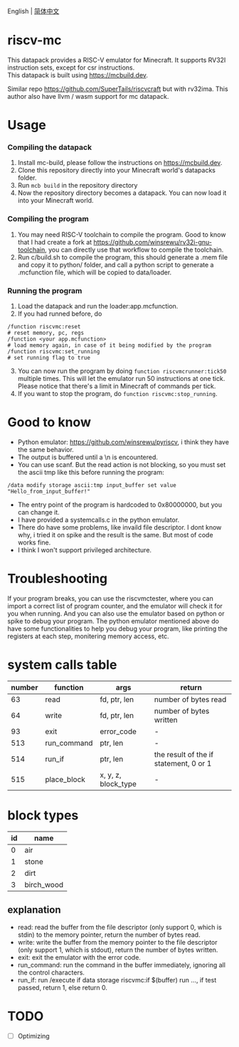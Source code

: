 English | [简体中文](README_zh_CN.md)  

# riscv-mc
This datapack provides a RISC-V emulator for Minecraft.
It supports RV32I instruction sets, except for csr instructions.  
This datapack is built using https://mcbuild.dev.  

Similar repo https://github.com/SuperTails/riscvcraft but with rv32ima. This author also have llvm / wasm support for mc datapack.

# Usage
### Compiling the datapack
1. Install mc-build, please follow the instructions on https://mcbuild.dev.
2. Clone this repository directly into your Minecraft world's datapacks folder.
3. Run ```mcb build``` in the repository directory
4. Now the repository directory becomes a datapack. You can now load it into your Minecraft world.

### Compiling the program
1. You may need RISC-V toolchain to compile the program. Good to know that I had create a fork at https://github.com/winsrewu/rv32i-gnu-toolchain, you can directly use that workflow to compile the toolchain.
2. Run c/build.sh to compile the program, this should generate a .mem file and copy it to python/ folder, and call a python script to generate a .mcfunction file, which will be copied to data/loader.


### Running the program
1. Load the datapack and run the loader:app.mcfunction.
2. If you had runned before, do
```
/function riscvmc:reset
# reset memory, pc, regs
/function <your app.mcfunction>
# load memory again, in case of it being modified by the program
/function riscvmc:set_running
# set running flag to true
```
3. You can now run the program by doing ```function riscvmcrunner:tick50``` multiple times.
This will let the emulator run 50 instructions at one tick. Please notice that there's a limit in Minecraft of commands per tick.
4. If you want to stop the program, do ```function riscvmc:stop_running```.


# Good to know
- Python emulator: https://github.com/winsrewu/pyriscv, i think they have the same behavior.
- The output is buffered until a \n is encountered.
- You can use scanf. But the read action is not blocking, so you must set the ascii tmp like this before running the program:
```
/data modify storage ascii:tmp input_buffer set value "Hello_from_input_buffer!"
```
- The entry point of the program is hardcoded to 0x80000000, but you can change it.
- I have provided a systemcalls.c in the python emulator.
- There do have some problems, like invaild file descriptor. I dont know why, i tried it on spike and the result is the same. But most of code works fine.
- I think I won't support privileged architecture.

# Troubleshooting
If your program breaks, you can use the riscvmctester, where you can import a correct list of program counter, and the emulator will check it for you when running. And you can also use the emulator based on python or spike to debug your program. The python emulator mentioned above do have some functionalities to help you debug your program, like printing the registers at each step, monitering memory access, etc.

# system calls table
| number | function | args | return |
|--------|----------|------|--------|
| 63     | read     | fd, ptr, len | number of bytes read |
| 64     | write    | fd, ptr, len | number of bytes written |
| 93     | exit     | error_code | - |
| 513    | run_command | ptr, len | - |
| 514    | run_if | ptr, len | the result of the if statement, 0 or 1 |
| 515    | place_block | x, y, z, block_type | - |

# block types
| id | name |
|----|------|
| 0  | air  |
| 1  | stone |
| 2  | dirt |
| 3  | birch_wood |

## explanation
- read: read the buffer from the file descriptor (only support 0, which is stdin) to the memory pointer, return the number of bytes read.
- write: write the buffer from the memory pointer to the file descriptor (only support 1, which is stdout), return the number of bytes written.
- exit: exit the emulator with the error code.
- run_command: run the command in the buffer immediately, ignoring all the control characters.
- run_if: run /execute if data storage riscvmc:if $(buffer) run ..., if test passed, return 1, else return 0.

# TODO
- [ ] Optimizing
